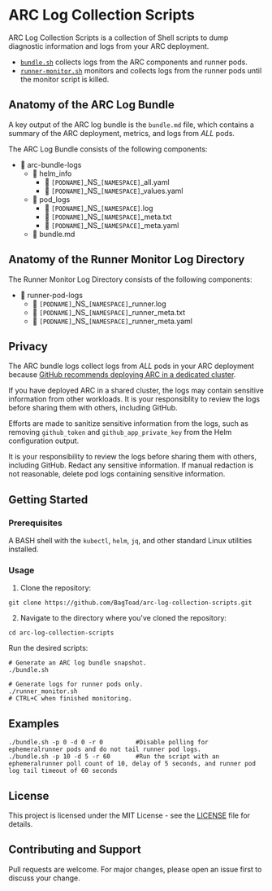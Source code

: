 # ARC Log Collection Scripts

ARC Log Collection Scripts is a collection of Shell scripts to dump diagnostic information and logs from your ARC deployment. 

- [`bundle.sh`](bundle.sh) collects logs from the ARC components and runner pods.
- [`runner-monitor.sh`](runner-monitor.sh) monitors and collects logs from the runner pods until the monitor script is killed.

## Anatomy of the ARC Log Bundle

A key output of the ARC log bundle is the `bundle.md` file, which contains a summary of the ARC deployment, metrics, and logs from _ALL_ pods.

The ARC Log Bundle consists of the following components:

- 📂 arc-bundle-logs
    - 📂 helm_info
        - 📂 `[PODNAME]`\_NS\_`[NAMESPACE]`_all.yaml
        - 📂 `[PODNAME]`\_NS\_`[NAMESPACE]`_values.yaml
    - 📂 pod_logs
        - 📂 `[PODNAME]`\_NS\_`[NAMESPACE]`.log
        - 📂 `[PODNAME]`\_NS\_`[NAMESPACE]`\_meta.txt
        - 📂 `[PODNAME]`\_NS\_`[NAMESPACE]`\_meta.yaml
    - 📂 bundle.md

## Anatomy of the Runner Monitor Log Directory

The Runner Monitor Log Directory consists of the following components:

- 📂 runner-pod-logs
    - 📂 `[PODNAME]`\_NS\_`[NAMESPACE]`\_runner.log
    - 📂 `[PODNAME]`\_NS\_`[NAMESPACE]`\_runner_meta.txt
    - 📂 `[PODNAME]`\_NS\_`[NAMESPACE]`\_runner_meta.yaml

## Privacy

The ARC bundle logs collect logs from _ALL_ pods in your ARC deployment because [GitHub recommends deploying ARC in a dedicated cluster](https://docs.github.com/en/enterprise-cloud@latest/actions/hosting-your-own-runners/managing-self-hosted-runners-with-actions-runner-controller/deploying-runner-scale-sets-with-actions-runner-controller#deploying-a-runner-scale-set). 

If you have deployed ARC in a shared cluster, the logs may contain sensitive information from other workloads. It is your responsiblity to review the logs before sharing them with others, including GitHub. 

Efforts are made to sanitize sensitive information from the logs, such as removing `github_token` and `github_app_private_key` from the Helm configuration output. 

It is your responsibility to review the logs before sharing them with others, including GitHub. Redact any sensitive information. If manual redaction is not reasonable, delete pod logs containing sensitive information. 

## Getting Started

### Prerequisites

A BASH shell with the `kubectl`, `helm`, `jq`, and other standard Linux utilities installed.

### Usage

1. Clone the repository:

```shell
git clone https://github.com/BagToad/arc-log-collection-scripts.git
```

2. Navigate to the directory where you've cloned the repository:

```shell
cd arc-log-collection-scripts
```

Run the desired scripts:

```shell
# Generate an ARC log bundle snapshot.
./bundle.sh

# Generate logs for runner pods only. 
./runner_monitor.sh
# CTRL+C when finished monitoring.
```

## Examples

```shell
./bundle.sh -p 0 -d 0 -r 0         #Disable polling for ephemeralrunner pods and do not tail runner pod logs.
./bundle.sh -p 10 -d 5 -r 60       #Run the script with an ephemeralrunner poll count of 10, delay of 5 seconds, and runner pod log tail timeout of 60 seconds
```

## License

This project is licensed under the MIT License - see the [LICENSE](LICENSE) file for details.

## Contributing and Support

Pull requests are welcome. For major changes, please open an issue first to discuss your change.